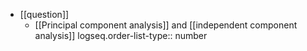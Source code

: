 - [[question]]
	- [[Principal component analysis]] and [[independent component analysis]]
	  logseq.order-list-type:: number